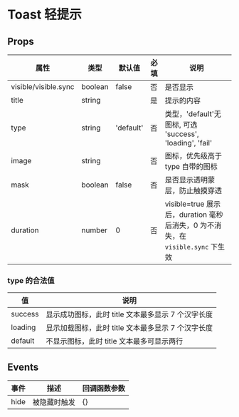 # Toast 轻提示

## Props

| 属性                 | 类型    | 默认值    | 必填 | 说明                                                                           |
| -------------------- | ------- | --------- | ---- | ------------------------------------------------------------------------------ |
| visible/visible.sync | boolean | false     | 否   | 是否显示                                                                       |
| title                | string  |           | 是   | 提示的内容                                                                     |
| type                 | string  | 'default' | 否   | 类型，'default'无图标, 可选 'success', 'loading', 'fail'                       |
| image                | string  |           | 否   | 图标，优先级高于 type 自带的图标                                               |
| mask                 | boolean | false     | 否   | 是否显示透明蒙层，防止触摸穿透                                                 |
| duration             | number  | 0         | 否   | visible=true 展示后，duration 毫秒后消失，0 为不消失，在 `visible.sync` 下生效 |

### type 的合法值

| 值      | 说明                                               |
| ------- | -------------------------------------------------- |
| success | 显示成功图标，此时 title 文本最多显示 7 个汉字长度 |
| loading | 显示加载图标，此时 title 文本最多显示 7 个汉字长度 |
| default | 不显示图标，此时 title 文本最多可显示两行          |

## Events

| 事件 | 描述         | 回调函数参数 |
| ---- | ------------ | ------------ |
| hide | 被隐藏时触发 | {}           |

